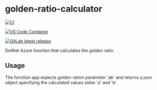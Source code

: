 # golden-ratio-calculator

[![CI](https://github.com/Muhammad-1990/golden-ratio-calculator/actions/workflows/main.yml/badge.svg)](https://github.com/Muhammad-1990/golden-ratio-calculator/actions/workflows/main.yml)

[![VS Code Container](https://img.shields.io/static/v1?label=VS+Code&message=Container&logo=visualstudiocode&color=007ACC&logoColor=007ACC&labelColor=2C2C32)](https://open.vscode.dev/Muhammad-1990/golden-ratio-calculator)

[![GitLab latest release](https://badgen.net/gitlab/release/NickBusey/HomelabOS/)](https://gitlab.com/NickBusey/HomelabOS/-/releases)

DotNet Azure function that calculates the golden ratio.

## Usage

The function app expects golden ration parameter 'ab' and returns a json object specifying the calculated values sides 'a' and 'b'.
